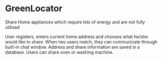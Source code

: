 # GreenLocator

Share Home appliances which require lots of energy and are not fully utilised

User registers, enters current home address and chooses what he/she would like to share.
When two users match, they can communicate through built-in chat window.
Address and share information are saved in a database.
Users can share oven or washing machine.
